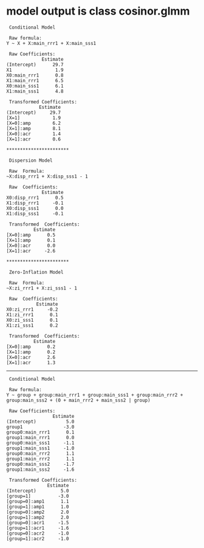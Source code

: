 # model output is class cosinor.glmm

    
     Conditional Model 
    
     Raw formula: 
    Y ~ X + X:main_rrr1 + X:main_sss1 
    
     Raw Coefficients: 
                 Estimate
    (Intercept)      29.7
    X1                1.9
    X0:main_rrr1      0.8
    X1:main_rrr1      6.5
    X0:main_sss1      6.1
    X1:main_sss1      4.8
    
     Transformed Coefficients: 
                Estimate
    (Intercept)     29.7
    [X=1]            1.9
    [X=0]:amp        6.2
    [X=1]:amp        8.1
    [X=0]:acr        1.4
    [X=1]:acr        0.6
    
    ***********************
    
     Dispersion Model 
    
     Raw  Formula: 
    ~X:disp_rrr1 + X:disp_sss1 - 1 
    
     Raw  Coefficients: 
                 Estimate
    X0:disp_rrr1      0.5
    X1:disp_rrr1     -0.1
    X0:disp_sss1      0.0
    X1:disp_sss1     -0.1
    
     Transformed  Coefficients: 
              Estimate
    [X=0]:amp      0.5
    [X=1]:amp      0.1
    [X=0]:acr      0.0
    [X=1]:acr     -2.6
    
    ***********************
    
     Zero-Inflation Model 
    
     Raw  Formula: 
    ~X:zi_rrr1 + X:zi_sss1 - 1 
    
     Raw  Coefficients: 
               Estimate
    X0:zi_rrr1     -0.2
    X1:zi_rrr1      0.1
    X0:zi_sss1      0.1
    X1:zi_sss1      0.2
    
     Transformed  Coefficients: 
              Estimate
    [X=0]:amp      0.2
    [X=1]:amp      0.2
    [X=0]:acr      2.6
    [X=1]:acr      1.3

---

    
     Conditional Model 
    
     Raw formula: 
    Y ~ group + group:main_rrr1 + group:main_sss1 + group:main_rrr2 +      group:main_sss2 + (0 + main_rrr2 + main_sss2 | group) 
    
     Raw Coefficients: 
                     Estimate
    (Intercept)           5.0
    group1               -3.0
    group0:main_rrr1      0.1
    group1:main_rrr1      0.0
    group0:main_sss1     -1.1
    group1:main_sss1     -1.0
    group0:main_rrr2      1.1
    group1:main_rrr2      1.1
    group0:main_sss2     -1.7
    group1:main_sss2     -1.6
    
     Transformed Coefficients: 
                   Estimate
    (Intercept)         5.0
    [group=1]          -3.0
    [group=0]:amp1      1.1
    [group=1]:amp1      1.0
    [group=0]:amp2      2.0
    [group=1]:amp2      2.0
    [group=0]:acr1     -1.5
    [group=1]:acr1     -1.6
    [group=0]:acr2     -1.0
    [group=1]:acr2     -1.0

